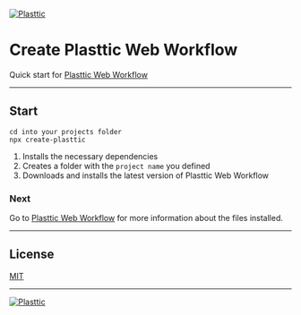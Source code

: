 [![Plasttic](https://plasttic.dev/repo-banner-1400w.png)](https://plasttic.dev)

# Create Plasttic Web Workflow

Quick start for [Plasttic Web Workflow](https://github.com/tojeiro-me/Plasttic)

---

## Start

```
cd into your projects folder
npx create-plasttic
```

1. Installs the necessary dependencies
2. Creates a folder with the `project name` you defined
3. Downloads and installs the latest version of Plasttic Web Workflow

### Next

Go to [Plasttic Web Workflow](https://github.com/tojeiro-me/Plasttic#readme) for more information about the files installed.

---

## License

[MIT](./LICENSE)

---

[![Plasttic](https://plasttic.dev/repo-badge-50h.png)](https://github.com/tojeiro-me/Plasttic)
